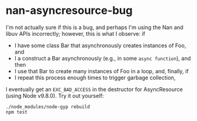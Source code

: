 nan-asyncresource-bug
=====================

I'm not actually sure if this is a bug, and perhaps I'm using the Nan and libuv
APIs incorrectly; however, this is what I observe: if

* I have some class Bar that asynchronously creates instances of Foo, and
* I a construct a Bar asynchronously (e.g., in some `async function`), and then
* I use that Bar to create many instances of Foo in a loop, and, finally, if
* I repeat this process enough times to trigger garbage collection,

I eventually get an `EXC_BAD_ACCESS` in the destructor for AsyncResource (using
Node v9.8.0). Try it out yourself:

```
./node_modules/node-gyp rebuild
npm test
```
